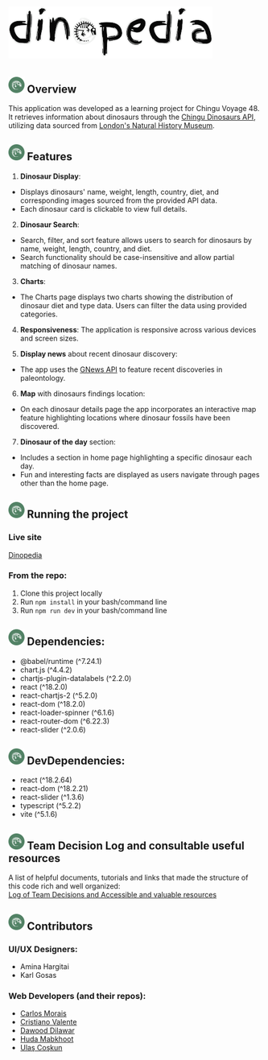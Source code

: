 # ![Dinopedia](src/assets/logo.svg)
## ![Logo](public/favicon-32x32.png) Overview

This application was developed as a learning project for Chingu Voyage 48. It retrieves information about dinosaurs through the [Chingu Dinosaurs API](https://chinguapi.onrender.com/dinosaurs), utilizing data sourced from [London's Natural History Museum](https://www.nhm.ac.uk/discover/dinosaurs.html).

## ![Logo](public/favicon-32x32.png) Features

1. **Dinosaur Display**:
* Displays dinosaurs' name, weight, length, country, diet, and corresponding images sourced from the provided API data.
* Each dinosaur card is clickable to view full details.

2. **Dinosaur Search**:
* Search, filter, and sort feature allows users to search for dinosaurs by name, weight, length, country, and diet.
* Search functionality should be case-insensitive and allow partial matching of dinosaur names.

3. **Charts**:
* The Charts page displays two charts showing the distribution of dinosaur diet and type data. Users can filter the data using provided categories.

4. **Responsiveness**: The application is responsive across various devices and screen sizes.

5. **Display news** about recent dinosaur discovery:
* The app uses the [GNews API](https://gnews.io/) to feature recent discoveries in paleontology.

6. **Map** with dinosaurs findings location:
* On each dinosaur details page the app incorporates an interactive map feature highlighting locations where dinosaur fossils have been discovered.

7. **Dinosaur of the day** section:
* Includes a section in home page highlighting a specific dinosaur each day.
* Fun and interesting facts are displayed as users navigate through pages other than the home page.

## ![Logo](public/favicon-32x32.png) Running the project 
### Live site
[Dinopedia](https://v48-dinopedia.netlify.app)

### From the repo:
1. Clone this project locally
2. Run `npm install` in your bash/command line
3. Run `npm run dev` in your bash/command line

## ![Logo](public/favicon-32x32.png) Dependencies:
* @babel/runtime (^7.24.1)
* chart.js (^4.4.2)
* chartjs-plugin-datalabels (^2.2.0)
* react (^18.2.0)
* react-chartjs-2 (^5.2.0)
* react-dom (^18.2.0)
* react-loader-spinner (^6.1.6)
* react-router-dom (^6.22.3)
* react-slider (^2.0.6)

## ![Logo](public/favicon-32x32.png) DevDependencies:
* react (^18.2.64)
* react-dom (^18.2.21)
* react-slider (^1.3.6)
* typescript (^5.2.2)
* vite (^5.1.6)

## ![Logo](public/favicon-32x32.png) Team Decision Log and consultable useful resources
A list of helpful documents, tutorials and links that made the structure of this code rich and well organized:  
[Log of Team Decisions and Accessible and valuable resources](https://docs.google.com/document/d/1Qnf9Mo8NQ3MMUM1FSeZui6EVUXTToI0EJEflwzLXNG8/edit?usp=sharing)

## ![Logo](public/favicon-32x32.png) Contributors
### UI/UX Designers: 
* Amina Hargitai
* Karl Gosas
### Web Developers (and their repos): 
* [Carlos Morais](https://github.com/Morais-C)
* [Cristiano Valente](https://github.com/cris-valente)
* [Dawood Dilawar](https://github.com/dawooddilawar)
* [Huda Mabkhoot](https://github.com/Hudamabkhoot) 
* [Ulaş Coşkun](https://github.com/bulascoskun)
